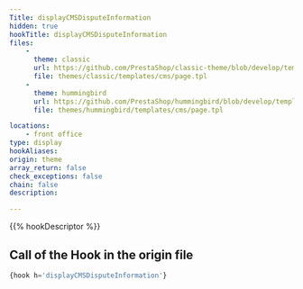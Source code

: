 ```yaml
---
Title: displayCMSDisputeInformation
hidden: true
hookTitle: displayCMSDisputeInformation
files:
    -
      theme: classic
      url: https://github.com/PrestaShop/classic-theme/blob/develop/templates/cms/page.tpl
      file: themes/classic/templates/cms/page.tpl
    -
      theme: hummingbird
      url: https://github.com/PrestaShop/hummingbird/blob/develop/templates/cms/page.tpl
      file: themes/hummingbird/templates/cms/page.tpl

locations:
    - front office
type: display
hookAliases: 
origin: theme
array_return: false
check_exceptions: false
chain: false
description: 

---
```


{{% hookDescriptor %}}

## Call of the Hook in the origin file

```php
{hook h='displayCMSDisputeInformation'}
```
